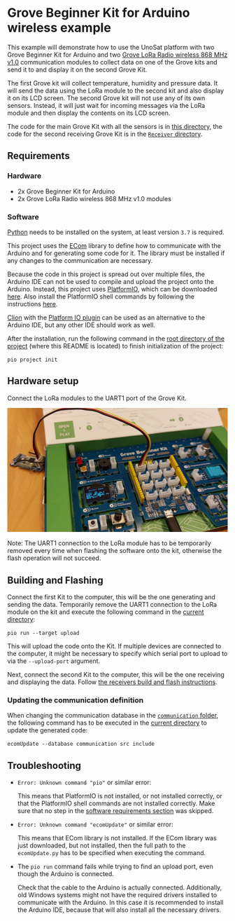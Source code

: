# Grove Beginner Kit for Arduino wireless example

This example will demonstrate how to use the UnoSat platform with two Grove Beginner Kit for Arduino
and two [Grove LoRa Radio wireless 868 MHz v1.0](https://wiki.seeedstudio.com/Grove_LoRa_Radio)
communication modules to collect data on one of the Grove kits and send it to
and display it on the second Grove Kit.

The first Grove kit will collect temperature, humidity and pressure data.
It will send the data using the LoRa module to the second kit and also display it on its LCD screen.
The second Grove kit will not use any of its own sensors.
Instead, it will just wait for incoming messages via the LoRa module
and then display the contents on its LCD screen.

The code for the main Grove Kit with all the sensors is in [this directory](.),
the code for the second receiving Grove Kit is in the [`Receiver` directory](Receiver).

## Requirements

### Hardware

* 2x Grove Beginner Kit for Arduino
* 2x Grove LoRa Radio wireless 868 MHz v1.0 modules

### Software

[Python](https://www.python.org) needs to be installed on the system, at least version `3.7` is required.

This project uses the [ECom](https://gitlab.com/team-aster/software/ecom) library
to define how to communicate with the Arduino and for generating some code for it.
The library must be installed if any changes to the communication are necessary.

Because the code in this project is spread out over multiple files,
the Arduino IDE can not be used to compile and upload the project onto the Arduino.
Instead, this project uses [PlatformIO](https://docs.platformio.org),
which can be downloaded [here](https://docs.platformio.org/en/latest/core/installation/index.html).
Also install the PlatformIO shell commands by following the instructions
[here](https://docs.platformio.org/en/latest/core/installation/shell-commands.html).

[Clion](https://www.jetbrains.com/clion) with the
[Platform IO plugin](https://www.jetbrains.com/help/clion/platformio.html#install-plugin) can be used as an
alternative to the Arduino IDE, but any other IDE should work as well.

After the installation, run the following command in the [root directory of the project](.)
(where this README is located) to finish initialization of the project:

```shell
pio project init
```

## Hardware setup

Connect the LoRa modules to the UART1 port of the Grove Kit.

![The sender hardware setup](images/Setup.jpg)

Note: The UART1 connection to the LoRa module has to be temporarily removed every time
when flashing the software onto the kit, otherwise the flash operation will not succeed.

## Building and Flashing

Connect the first Kit to the computer, this will be the one generating and sending the data.
Temporarily remove the UART1 connection to the LoRa module on the kit
and execute the following command in the [current directory](.):

```shell
pio run --target upload
```

This will upload the code onto the Kit.
If multiple devices are connected to the computer, it might be necessary to specify
which serial port to upload to via the `--upload-port` argument.

Next, connect the second Kit to the computer, this will be the one receiving and displaying the data.
Follow [the receivers build and flash instructions](Receiver/README.md#building-and-flashing).

### Updating the communication definition

When changing the communication database in the [`communication` folder](communication),
the following command has to be executed in the [current directory](.) to update the generated code:

```shell
ecomUpdate --database communication src include
```

## Troubleshooting

* `Error: Unknown command "pio"` or similar error:

  This means that PlatformIO is not installed, or not installed correctly,
  or that the PlatformIO shell commands are not installed correctly.
  Make sure that no step in the [software requirements section](#software) was skipped.

* `Error: Unknown command "ecomUpdate"` or similar error:

  This means that ECom library is not installed. If the ECom library was just downloaded,
  but not installed, then the full path to the `ecomUpdate.py` has to be specified when executing the command.

* The `pio run` command fails while trying to find an upload port, even though the Arduino is connected.

  Check that the cable to the Arduino is actually connected.
  Additionally, old Windows systems might not have the required drivers installed to communicate with the Arduino.
  In this case it is recommended to install the Arduino IDE, because that will also install all the necessary drivers.
